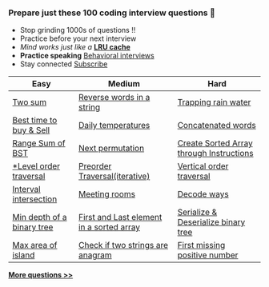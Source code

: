 ### Prepare just these 100 coding interview questions &#x1F4D6;

- Stop grinding 1000s of questions !!
- Practice before your next interview
- *Mind works just like a* <a href="/articles/engineering/ds/lru_cache" target="_blank">**LRU cache**</a>
- **Practice speaking** [Behavioral interviews](/i/articles/practice_behavioral_interview_questions)
- Stay connected <a href="https://www.youtube.com/c/InterviewDose" target="_blank">Subscribe</a>

<table class="table">
  <thead>
    <tr>
      <th scope="col">Easy</th>
      <th scope="col">Medium</th>
      <th scope="col">Hard</th>
    </tr>
  </thead>
  <tbody>
  <tr>
      <td><a href="https://youtube.com/embed/7NLjV3rIfKQ" target="_blank">Two sum</a></td>
      <td><a href="https://youtube.com/embed/RgYLxtlkKo8" target="_blank">Reverse words in a string</a></td>
    <td><a href="https://youtube.com/embed/lthRF-FN7R0?start=13" target="_blank">Trapping rain water</a></td>
    </tr>
    <tr>
      <td><a href="https://youtube.com/embed/23PIu2qUWNg" target="_blank">Best time to buy & Sell</a></td>
      <td><a href="https://youtube.com/embed/cQRBzejYzEo" target="_blank">Daily temperatures</a></td>
      <td><a href="https://youtube.com/embed/PY1LSBx-cNs" target="_blank">Concatenated words</a></td>
    </tr>
    <tr>
      <td><a href="https://youtube.com/embed/vh1AciQLF5w" target="_blank">Range Sum of BST</a>
        <a href="/articles/engineering/ds/binary_trees" style="background">
          <i class="fa-regular fa-note-sticky" style="color: black;"></i>
        </a>
      </td>
      <td><a href="https://youtube.com/embed/DfDep1TtzeE" target="_blank">Next permutation</a></td>
      <td><a href="https://youtube.com/embed/5PoVGnbju0Y" target="_blank">Create Sorted Array through Instructions</a></td>
    </tr>
    <tr>
      <td><a href="https://youtube.com/embed/9hGwYdjcfRU" target="_blank">*Level order traversal</a>
      <a href="/articles/engineering/ds/binary_trees" style="background">
          <i class="fa-regular fa-note-sticky" style="color: black;"></i>
      </a>
      </td>
      <td><a href="https://youtube.com/embed/HkEUD60fNhI" target="_blank">Preorder Traversal(iterative)</a></td>
      <td><a href="https://youtube.com/embed/x6oAGPNqGzY" target="_blank">Vertical order traversal</a>
        <a href="/articles/engineering/ds/binary_trees" target="_blank" style="background">
          <i class="fa-solid fa-note-sticky" style="color: #FFD43B;"></i>
        </a>
      </td>
    </tr>
    <tr>
      <td>
        <a href="https://youtube.com/embed/mN7YcWj08-M" target="_blank">Interval intersection</a>
        <a href="/articles/engineering/ds/meeting_intervals" target="_blank" style="background">
          <i class="fa-regular fa-note-sticky" style="color: #FFD43B;"></i>
        </a>
      </td>
      <td>
        <a href="https://youtube.com/embed/vjMMBIfvXxI" target="_blank">Meeting rooms</a>
        <a href="/articles/engineering/ds/meeting_intervals" target="_blank" style="background">
          <i class="fa-solid fa-note-sticky" style="color: #FFD43B;"></i>
        </a>
      </td>
      <td><a href="https://youtube.com/embed/8KGSnEQ9s8Q" target="_blank">Decode ways</a></td>
    </tr>
    <tr>
      <td><a href="https://youtube.com/embed/flc19LGlCDE" target="_blank">Min depth of a binary tree</a>
        <a href="/articles/engineering/ds/binary_trees" target="_blank" style="background">
          <i class="fa-solid fa-note-sticky" style="color: #FFD43B;"></i>
        </a>
      </td>
      <td>
        <a href="https://youtube.com/embed/flc19LGlCDE" target="_blank">First and Last element in a sorted array</a>
        <a href="/articles/engineering/ds/binary_search" target="_blank" style="background">
          <i class="fa-solid fa-note-sticky" style="color: #FFD43B;"></i>
        </a>
      </td>
      <td>
        <a href="https://youtube.com/embed/EIfDP5GH7Vs" target="_blank">Serialize & Deserialize binary tree</a>
        <a href="/articles/engineering/ds/binary_trees" target="_blank" style="background">
          <i class="fa-solid fa-note-sticky" style="color: #FFD43B;"></i>
        </a>
      </td>
    </tr>
    <tr>
      <td>
        <a href="https://youtube.com/embed/74Mln2rZO30" target="_blank">Max area of island</a>
        <a href="/articles/engineering/ds/graph_traversal" target="_blank" style="background">
          <i class="fa-regular fa-note-sticky" style="color: black;"></i>
        </a>
      </td>
      <td><a href="https://youtube.com/embed/4RCk18Y4zZw" target="_blank">Check if two strings are anagram</a></td>
      <td><a href="https://youtu.be/ToKrvskQ15s" target="_blank">First missing positive number</a></td>
    </tr>
  </tbody>
</table>

[**More questions >>**](/questions)
